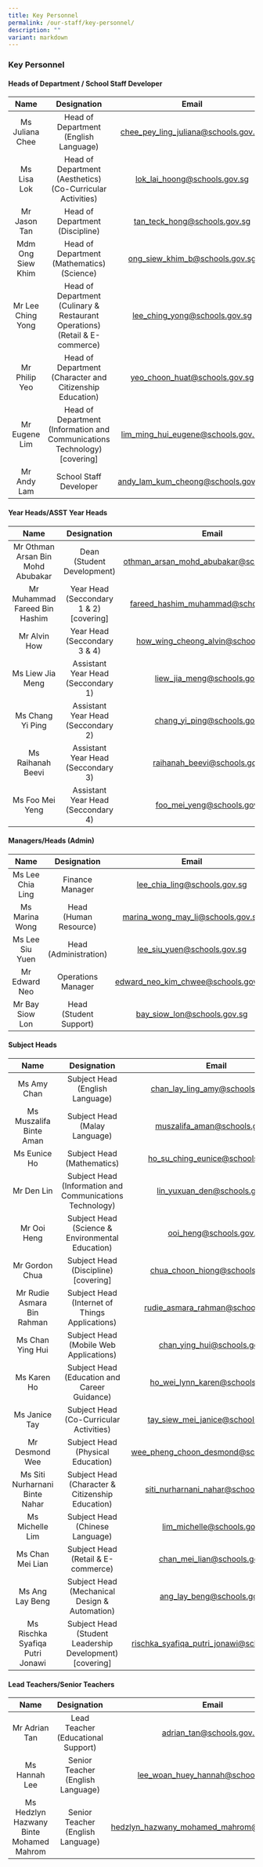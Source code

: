 ```yaml
---
title: Key Personnel
permalink: /our-staff/key-personnel/
description: ""
variant: markdown
---
```

### Key Personnel

#### Heads of Department / School Staff Developer

| Name | Designation | Email |
|:---:|:---:|:---:|
| Ms Juliana Chee | Head of Department<br>(English Language) | chee_pey_ling_juliana@schools.gov.sg |
| Ms Lisa Lok | Head of Department<br>(Aesthetics)<br>(Co-Curricular Activities) | lok_lai_hoong@schools.gov.sg |
| Mr Jason Tan | Head of Department<br>(Discipline) | tan_teck_hong@schools.gov.sg |
| Mdm Ong Siew Khim | Head of Department<br>(Mathematics)<br>(Science) | ong_siew_khim_b@schools.gov.sg |
| Mr Lee Ching Yong | Head of Department<br>(Culinary &amp; Restaurant Operations)<br>(Retail &amp; E-commerce)<br> | lee_ching_yong@schools.gov.sg |
| Mr Philip Yeo | Head of Department<br>(Character and Citizenship Education) | yeo_choon_huat@schools.gov.sg |
| Mr Eugene Lim | Head of Department<br>(Information and Communications Technology)<br> [covering] | lim_ming_hui_eugene@schools.gov.sg |
| Mr Andy Lam | School Staff Developer | andy_lam_kum_cheong@schools.gov.sg |

 
#### Year Heads/ASST Year Heads

| Name | Designation | Email |
|:---:|:---:|:---:|
| Mr Othman Arsan Bin Mohd Abubakar | Dean <br>(Student Development) | othman_arsan_mohd_abubakar@schools.gov.sg |
| Mr Muhammad Fareed Bin Hashim | Year Head <br>(Seccondary 1 &amp; 2) [covering] | fareed_hashim_muhammad@schools.gov.sg |
| Mr Alvin How | Year Head <br>(Seccondary 3 &amp; 4) | how_wing_cheong_alvin@schools.gov.sg |
| Ms Liew Jia Meng | Assistant Year Head <br>(Seccondary 1) | liew_jia_meng@schools.gov.sg |
| Ms Chang Yi Ping |  Assistant Year Head <br>(Seccondary 2) | chang_yi_ping@schools.gov.sg |
| Ms Raihanah Beevi |Assistant Year Head <br>(Seccondary 3) | raihanah_beevi@schools.gov.sg |
| Ms Foo Mei Yeng |  Assistant Year Head <br>(Seccondary 4) | foo_mei_yeng@schools.gov.sg |


#### Managers/Heads (Admin)

| Name | Designation | Email |
|:---:|:---:|:---:|
| Ms Lee Chia Ling | Finance Manager | lee_chia_ling@schools.gov.sg |
| Ms Marina Wong | Head <br>(Human Resource) | marina_wong_may_li@schools.gov.sg |
| Ms Lee Siu Yuen | Head <br>(Administration) | lee_siu_yuen@schools.gov.sg |
| Mr Edward Neo | Operations Manager |edward_neo_kim_chwee@schools.gov.sg |
| Mr Bay Siow Lon | Head <br>(Student Support) | bay_siow_lon@schools.gov.sg |


#### Subject Heads

| Name | Designation | Email |
|:---:|:---:|:---:|
| Ms Amy Chan  | Subject Head<br>(English Language) | chan_lay_ling_amy@schools.gov.sg |
| Ms Muszalifa Binte Aman | Subject Head<br>(Malay Language)| muszalifa_aman@schools.gov.sg |
| Ms Eunice Ho | Subject Head (Mathematics)| ho_su_ching_eunice@schools.gov.sg |
| Mr Den Lin | Subject Head<br>(Information and Communications Technology) | lin_yuxuan_den@schools.gov.sg |
| Mr Ooi Heng | Subject Head (Science &amp; Environmental Education) | ooi_heng@schools.gov.sg |
| Mr Gordon Chua | Subject Head (Discipline)<br>[covering] | chua_choon_hiong@schools.gov.sg |
| Mr Rudie Asmara Bin Rahman | Subject Head (Internet of Things Applications) |  rudie_asmara_rahman@schools.gov.sg |
| Ms Chan Ying Hui | Subject Head<br>(Mobile Web Applications) | chan_ying_hui@schools.gov.sg|
| Ms Karen Ho | Subject Head<br>(Education and Career Guidance) | ho_wei_lynn_karen@schools.gov.sg |
| Ms Janice Tay | Subject Head<br>(Co-Curricular Activities) | tay_siew_mei_janice@schools.gov.sg |
| Mr Desmond Wee | Subject Head<br>(Physical Education) | wee_pheng_choon_desmond@schools.gov.sg |
| Ms Siti Nurharnani Binte Nahar | Subject Head<br>(Character &amp; Citizenship Education) | siti_nurharnani_nahar@schools.gov.sg |
| Ms Michelle Lim | Subject Head <br> (Chinese Language) | lim_michelle@schools.gov.sg|
| Ms Chan Mei Lian | Subject Head <br>(Retail &amp; E-commerce) | chan_mei_lian@schools.gov.sg
| Ms Ang Lay Beng | Subject Head <br> (Mechanical Design &amp; Automation) | ang_lay_beng@schools.gov.sg|
| Ms Rischka Syafiqa Putri Jonawi | Subject Head <br> (Student Leadership Development) <br>[covering] | rischka_syafiqa_putri_jonawi@schools.gov.sg|

#### Lead Teachers/Senior Teachers

| Name | Designation | Email |
|:---:|:---:|:---:|
| Mr Adrian Tan | Lead Teacher<br>(Educational Support) | adrian_tan@schools.gov.sg |
| Ms Hannah Lee | Senior Teacher<br>(English Language)| lee_woan_huey_hannah@schools.gov.sg |
| Ms Hedzlyn Hazwany Binte Mohamed Mahrom | Senior Teacher<br>(English Language)| hedzlyn_hazwany_mohamed_mahrom@schools.gov.sg |